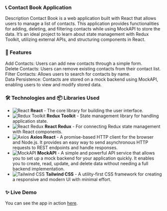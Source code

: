 ### 📞 Contact Book Application

Description Contact Book is a web application built with React that allows users
to manage a list of contacts. This application provides functionalities for
adding, deleting, and filtering contacts while using MockAPI to store the data.
It’s an ideal project to learn about state management with Redux Toolkit,
utilizing external APIs, and structuring components in React.

### 🚀 Features

Add Contacts: Users can add new contacts through a simple form.  
Delete Contacts: Users can remove existing contacts from their contact list.  
Filter Contacts: Allows users to search for contacts by name.  
Data Persistence: Contacts are stored on a mock backend using MockAPI, enabling
users to view and modify stored data.

### 🛠️ Technologies and 📦 Libraries Used

- ![React](https://img.shields.io/badge/-React-61DAFB?logo=react&logoColor=white&style=flat)
  **React** - The core library for building the user interface.
- ![Redux Toolkit](https://img.shields.io/badge/-Redux_Toolkit-764ABC?logo=redux&logoColor=white&style=flat)
  **Redux Toolkit** - State management library for handling application state.
- ![React Redux](https://img.shields.io/badge/-React_Redux-764ABC?logo=redux&logoColor=white&style=flat)
  **React Redux** - For connecting Redux state management with React components.
- ![Axios](https://img.shields.io/badge/axios%20-8A2BE2) **Axios React** - A
  promise-based HTTP client for the browser and Node.js. It provides an easy way
  to send asynchronous HTTP requests to REST endpoints and handle responses.
- ![MockAPI](https://img.shields.io/badge/MockAPI%20-8A2BE2) **MockAPI** - A
  simple and powerful API service that allows you to set up a mock backend for
  your application quickly. It enables you to create, read, update, and delete
  data without needing a full backend implementation.
- ![Tailwind CSS](https://img.shields.io/badge/-TailwindCSS-38B2AC?logo=tailwindcss&logoColor=white&style=flat)
  **Tailwind CSS** - A utility-first CSS framework for creating a responsive and
  modern UI with minimal effort.

### ✨ Live Demo

You can see the app in action
[here](https://andratodor.github.io/goit-react-hw-07-phonebook/).
